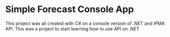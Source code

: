 # Simple Forecast Console App 
This project was all created with C# on a console version of .NET and IPMA API.
This was a project to start learning how to use API on .NET
